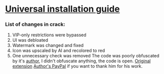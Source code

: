 # [Universal installation guide](https://www.youtube.com/watch?v=oswjtLwCUqg)
### List of changes in crack:
1. VIP-only restrictions were bypassed
2. UI was debloated
3. Watermark was changed and fixed
4. Icon was upscaled by AI and recolored to red
5. One unnecessary check was removed
The code was poorly obfuscated by it's [author](https://cheatenginebrasil.com.br), I didn't obfuscate anything, the code is open.
[Original extension](https://chromewebstore.google.com/detail/html5-universal-speed-hac/eckionmoiajpjncecfebdmmbcboblkja)
[Author's PayPal](https://www.paypal.com/donate/?hosted_button_id=WBGKBJ73EDAW2) if you want to thank him for his work.
